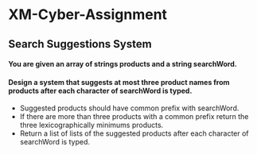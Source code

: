 # XM-Cyber-Assignment

## Search Suggestions System

#### You are given an array of strings products and a string searchWord.
#### Design a system that suggests at most three product names from products after each character of searchWord is typed. 

  - Suggested products should have common prefix with searchWord. 
  - If there are more than three products with a common prefix return the three lexicographically minimums products.
  - Return a list of lists of the suggested products after each character of searchWord is typed.
